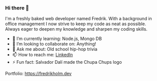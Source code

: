 ### Hi there 🫵

I'm a freshly baked web developer named Fredrik. With a background in office management I now strive to keep my code as neat as possible.<br>
Always eager to deepen my knowledge and sharpen my coding skills.

- 🌱 I’m currently learning: Node.js, Mongo DB
- 👯 I’m looking to collaborate on: Anything!
- 💬 Ask me about: Old school hip-hop trivia
- 📫 How to reach me: [LinkedIn](https://www.linkedin.com/in/karlfredrikholm/)
- ⚡ Fun fact: Salvador Dalí made the Chupa Chups logo

Portfolio: https://fredrikholm.dev

